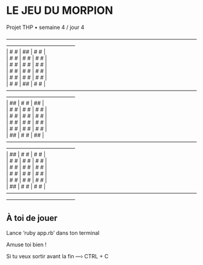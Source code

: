 # LE JEU DU MORPION  

Projet THP • semaine 4 / jour 4  
  

—————————————————————————————————————————————————  
|  #         #  |      ##       |  #         #  |  
|   #       #   |    #    #     |   #       #   |  
|     #   #     |   #      #    |     #   #     |  
|     #   #     |   #      #    |     #   #     |  
|   #       #   |    #    #     |   #       #   |  
|  #         #  |      ##       |  #         #  |  
—————————————————————————————————————————————————  
|      ##       |  #         #  |      ##       |  
|    #    #     |   #       #   |    #    #     |  
|   #      #    |     #   #     |   #      #    |  
|   #      #    |     #   #     |   #      #    |  
|    #    #     |   #       #   |    #    #     |  
|      ##       |  #         #  |      ##       |  
—————————————————————————————————————————————————  
|      ##       |  #         #  |  #         #  |  
|    #    #     |   #       #   |   #       #   |  
|   #      #    |     #   #     |     #   #     |  
|   #      #    |     #   #     |     #   #     |  
|    #    #     |   #       #   |   #       #   |  
|      ##       |  #         #  |  #         #  |  
—————————————————————————————————————————————————  

## À toi de jouer

Lance ‘ruby app.rb’ dans ton terminal  

Amuse toi bien !  

Si tu veux sortir avant la fin  —›  CTRL + C  
